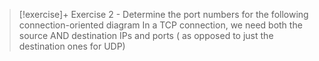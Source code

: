 
> [!exercise]+ Exercise 2 - Determine the port numbers for the following connection-oriented diagram 
> In a TCP connection, we need both the source AND destination IPs and ports ( as opposed to just the destination ones for UDP)

